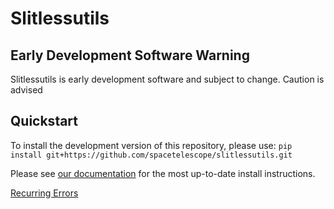 # Slitlessutils


## Early Development Software Warning
Slitlessutils is early development software and subject to change. Caution is advised


## Quickstart

To install the development version of this repository, please use:
``
pip install git+https://github.com/spacetelescope/slitlessutils.git
``

Please see [our documentation](https://github.com/spacetelescope/slitlessutils/blob/main/docs/install.rst) for the most up-to-date install instructions.


[Recurring Errors](notes.md)
